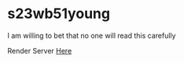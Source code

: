 # s23wb51young

I am willing to bet that no one will read this carefully

Render Server [Here](https://s23wb51young.onrender.com/)
